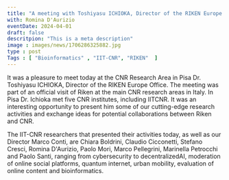 ```yaml
---
title: "A meeting with Toshiyasu ICHIOKA, Director of the RIKEN Europe Office"
with: Romina D'Aurizio
eventDate: 2024-04-01
draft: false 
descritpion: "This is a meta description"
image : images/news/1706286325882.jpg
type : post
Tags : [ "Bioinformatics" , "IIT-CNR", "RIKEN"  ]
---
```


It was a pleasure to meet today at the CNR Research Area in Pisa Dr. Toshiyasu ICHIOKA, Director of the RIKEN Europe Office.
The meeting was part of an official visit of Riken at the main CNR research areas in Italy. In Pisa Dr. Ichioka met five CNR institutes, including IITCNR. It was an interesting opportunity to present him some of our cutting-edge research activities and exchange ideas for potential collaborations between Riken and CNR.

The IIT-CNR researchers that presented their activities today, as well as our Director Marco Conti, are Chiara Boldrini, Claudio Cicconetti, Stefano Cresci, Romina D'Aurizio, Paolo Mori, Marco Pellegrini, Marinella Petrocchi and Paolo Santi, ranging from cybersecurity to decentralizedAI, moderation of online social platforms, quantum internet, urban mobility, evaluation of online content and bioinformatics.